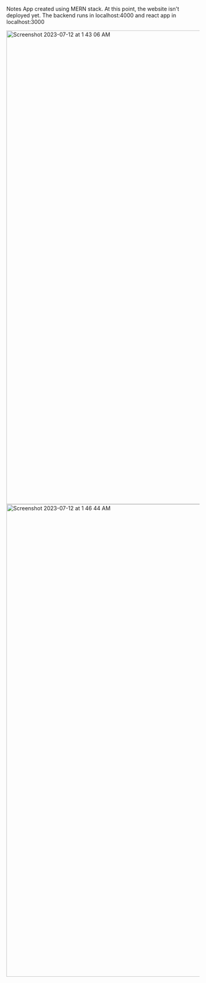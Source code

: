 Notes App created using MERN stack.
At this point, the website isn't deployed yet.
The backend runs in localhost:4000 and react app in localhost:3000

<img width="1236" alt="Screenshot 2023-07-12 at 1 43 06 AM" src="https://github.com/VijeshRBhat/Note_App/assets/104733996/2a5b4e95-d011-4f0f-b2d8-62e390439aa7">

<img width="1233" alt="Screenshot 2023-07-12 at 1 46 44 AM" src="https://github.com/VijeshRBhat/Note_App/assets/104733996/0bbff3d5-d2f0-4b76-b3f7-36452d56389b">
